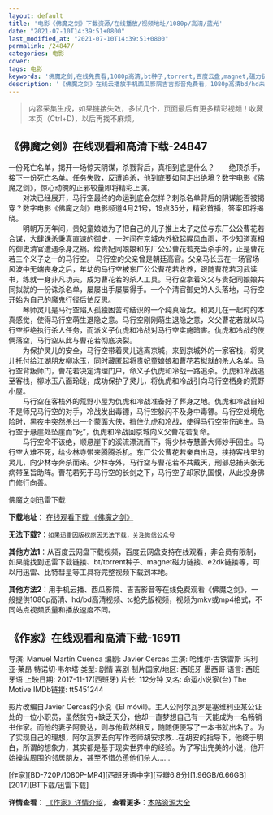 ```yaml
---
layout: default
title: '电影《佛魔之剑》下载资源/在线播放/视频地址/1080p/高清/蓝光'
date: "2021-07-10T14:39:51+0800"
last_modified_at: "2021-07-10T14:39:51+0800"
permalink: /24847/
categories: 电影
cover:
tags: 电影
keywords: '佛魔之剑,在线免费看,1080p高清,bt种子,torrent,百度云盘,magnet,磁力链,迅雷下载资源'
description: '《佛魔之剑》在线云播放手机西瓜影院吉吉影音免费看，1080p高清bd/hd未删减完整版和tc抢先枪版，mkv/mp4格式，附带bt/torrent种子、magnet/磁力链、百度云盘、网盘资源迅雷下载链接'
---
```


>内容采集生成，如果链接失效，多试几个，页面最后有更多精彩视频！收藏本页（Ctrl+D)，以后再找不麻烦。


## 《佛魔之剑》在线观看和高清下载-24847

一份死亡名单，揭开一场惊天阴谋，杀戮背后，真相到底是什么？　　绝顶杀手，接下一份死亡名单。任务失败，反遭追杀，他到底要如何走出绝境？数字电影《佛魔之剑》，惊心动魄的正邪较量即将精彩上演。<br />　　对决已经展开，马行空最终的命运到底会怎样？刺杀名单背后的阴谋能否被揭穿？数字电影《佛魔之剑》电影频道4月21号，19点35分，精彩首播，答案即将揭晓。<br />　　明朝万历年间，贵妃童娘娘为了把自己的儿子推上太子之位与东厂公公曹花若合谋，大肆诛杀秉真直谏的御史，一时间在京城内外掀起腥风血雨，不少知道真相的御史清官遭遇杀身之祸。给贵妃同娘娘和东厂公公曹花若充当杀手的，正是曹花若三个义子之一的马行空。 马行空的父亲曾是朝廷高官。父亲马长云在一场官场风波中无端丧身之后，年幼的马行空被东厂公公曹花若收养，跟随曹花若习武读书，练就一身非凡功夫，成为曹花若的杀人工具。马行空拿着义父与贵妃同娘娘共同拟就的一份诛杀名单，屡屡出手屡屡得手。一个个清官御史的人头落地，马行空开始为自己的魔鬼行径后怕反思。<br />　　琴师灵儿是马行空陷入孤独困苦时结识的一个纯真哑女。和灵儿在一起时的本真感觉，使得马行空萌生退隐之意。马行空刚刚萌生退隐之意，义父曹花若就以马行空拒绝执行杀人任务，而派义子仇虎和冷战对马行空实施暗害。仇虎和冷战的伎俩落空，马行空从此与曹花若彻底决裂。<br />　　为保护灵儿的安全，马行空带着灵儿逃离京城，来到京城外的一家客栈，将灵儿托付给江湖朋友柳冰玉，同时藏匿起将贵妃童娘娘和曹花若拟就的杀人名单。马行空背叛师门，曹花若决定清理门户，命义子仇虎和冷战一路追杀。仇虎和冷战追至客栈，柳冰玉八面玲珑，成功保护了灵儿，将仇虎和冷战引向马行空栖身的荒野小屋。<br />　　马行空在客栈外的荒野小屋为仇虎和冷战准备好了葬身之地。仇虎和冷战自知不是师兄马行空的对手，冷战发出毒镖，马行空躲闪不及身中毒镖。马行空处境危险时，黑夜中突然杀出一个蒙面大侠，挡住仇虎和冷战，使得马行空带伤逃生。马行空于悬崖处坠崖而&ldquo;死&rdquo;，仇虎和冷战回京城向义父曹花若复命。<br />　　马行空命不该绝，顺悬崖下的溪流漂流而下，得少林寺慧善大师妙手回生。马行空大难不死，给少林寺带来腾腾杀机。东厂公公曹花若亲自出马，挟持客栈里的灵儿，向少林寺奔杀而来。少林寺外，马行空与曹花若不共戴天，刑部总捕头张无病带圣旨助阵。曹花若死于马行空的长剑之下，马行空了却家仇国恨，从此投身佛门修行向善。


佛魔之剑迅雷下载

**下载地址**： [在线观看下载 《佛魔之剑》](https://www.993dy.com//vod-detail-id-23334.html) 


**无法下载?**：`如果迅雷因版权原因无法下载，关注微信公众号 `

**其他方法1**：从百度云网盘下载视频，百度云网盘支持在线观看，非会员有限制，如果能找到迅雷下载链接、bt/torrent种子、magnet磁力链接、e2dk链接等，可以用迅雷、比特彗星等工具将完整视频下载到本地。

**其他方法2**：用手机云播、西瓜影院、吉吉影音等在线免费观看《佛魔之剑》，一般提供1080p高清、hd/bd高清视频、tc抢先版视频，视频为mkv或mp4格式，不同站点视频质量和播放速度不同。


## 《作家》在线观看和高清下载-16911

导演: Manuel Martín Cuenca 编剧: Javier Cercas 主演: 哈维尔·古铁雷斯 玛利亚·莱昂 特诺切·韦尔塔 类型: 剧情 喜剧 制片国家/地区: 西班牙 墨西哥 语言: 西班牙语 上映日期: 2017-11-17(西班牙) 片长: 112分钟 又名: 命运小说家(台) The Motive IMDb链接: tt5451244

影片改编自Javier Cercas的小说《El móvil》。主人公阿尔瓦罗是塞维利亚某公证处的一位小职员，虽然贫穷+缺乏天分，他却一直梦想自己有一天能成为一名畅销书作家。而他的妻子阿曼达，则与他截然相反，随随便便写了一本书就出名了。为了实现自己的理想，阿尔瓦罗去向写作老师胡安求教…在胡安的指导下，他终于明白，所谓的想象力，其实都是基于现实世界中的经验。为了写出完美的小说，他开始操纵周围的邻居朋友，甚至不惜怂恿他们杀人……


[作家][BD-720P/1080P-MP4][西班牙语中字][豆瓣6.8分][1.96GB/6.66GB][2017][BT下载/迅雷下载]

**详情查看**： [《作家》详情介绍](/movie/16911/)， **查看更多**：[本站资源大全](/movie/t/all/)

